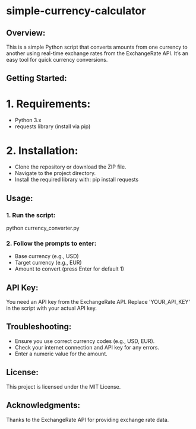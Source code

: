 # simple-currency-calculator
## Overview:
This is a simple Python script that converts amounts from one currency to another using real-time exchange rates from the ExchangeRate API. It’s an easy tool for quick currency conversions.

## Getting Started:
# 1. Requirements:
   - Python 3.x
   - requests library (install via pip)

# 2. Installation:
   - Clone the repository or download the ZIP file.
   - Navigate to the project directory.
   - Install the required library with:
     pip install requests

## Usage:
### 1. Run the script:
   python currency_converter.py
### 2. Follow the prompts to enter:
   - Base currency (e.g., USD)
   - Target currency (e.g., EUR)
   - Amount to convert (press Enter for default 1)

## API Key:
You need an API key from the ExchangeRate API. Replace 'YOUR_API_KEY' in the script with your actual API key.

## Troubleshooting:
- Ensure you use correct currency codes (e.g., USD, EUR).
- Check your internet connection and API key for any errors.
- Enter a numeric value for the amount.

## License:
This project is licensed under the MIT License.

## Acknowledgments:
Thanks to the ExchangeRate API for providing exchange rate data.
